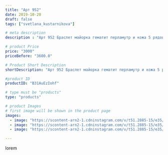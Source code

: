 ```yaml
---
title: "Арт 952"
date: 2019-10-20
draft: false
tags: ["svetlana_kustarnikova"]

# meta description
description : "Арт 952 Браслет майорка гематит перламутр и кожа 5 рядов ПРОДАНО"

# product Price
price: "3000"
priceBefore: "3600.0"

# Product Short Description
shortDescription: "Арт 952 Браслет майорка гематит перламутр и кожа 5 рядов ПРОДАНО"

#product ID
productID: "B31AuEzIohf"

# type must be "products"
type: "products"

# product Images
# first image will be shown in the product page
images:
  - image: "https://scontent-arn2-1.cdninstagram.com/v/t51.2885-15/e35/72395345_543857323042947_4114449867147053015_n.jpg?se=7&tp=1&_nc_ht=scontent-arn2-1.cdninstagram.com&_nc_cat=103&_nc_ohc=29RjlsUyz_IAX8Q_IA8&ccb=7-4&oh=1b278dc0353a38179e923e8495e2f77c&oe=60845E9C&ig_cache_key=MjE1ODYzNDc0ODQzMjM3MTYyMw%3D%3D.2-ccb7-4"
  - image: "https://scontent-arn2-1.cdninstagram.com/v/t51.2885-15/e35/72223761_142975296986898_5422285652801781717_n.jpg?se=7&tp=1&_nc_ht=scontent-arn2-1.cdninstagram.com&_nc_cat=106&_nc_ohc=v5RJeK0yPAoAX_FJrS7&ccb=7-4&oh=2542942592699135090ca55483381de0&oe=6084C32C&ig_cache_key=MjE1ODYzNDc0ODQ1NzUyNzU2NA%3D%3D.2-ccb7-4"
  - image: "https://scontent-arn2-1.cdninstagram.com/v/t51.2885-15/e35/72084353_2552480561705149_5670646986945636026_n.jpg?se=7&tp=1&_nc_ht=scontent-arn2-1.cdninstagram.com&_nc_cat=101&_nc_ohc=MmO6GAgwCqYAX-0DN-P&ccb=7-4&oh=cf8ce2d5e50ae7a3649b95e37dd7f895&oe=608374D6&ig_cache_key=MjE1ODYzNDc0ODQ0OTEzNjY0Mw%3D%3D.2-ccb7-4"

---
```

lorem
